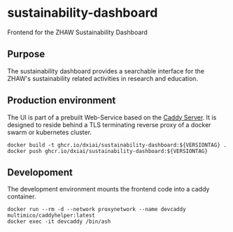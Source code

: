 # sustainability-dashboard
Frontend for the ZHAW Sustainability Dashboard

## Purpose

The sustainability dashboard provides a searchable interface for the ZHAW's sustainability related activities in research and education. 

## Production environment

The UI is part of a prebuilt Web-Service based on the [Caddy Server](https://caddyserver.com). It is designed to reside behind a TLS terminating reverse proxy of a docker swarm or kubernetes cluster. 

```
docker build -t ghcr.io/dxiai/sustainability-dashboard:${VERSIONTAG} .
docker push ghcr.io/dxiai/sustainability-dashboard:${VERSIONTAG}
```

## Developoment 

The development environment mounts the frontend code into a caddy container. 

```
docker run --rm -d --network proxynetwork --name devcaddy multimico/caddyhelper:latest
docker exec -it devcaddy /bin/ash
```
